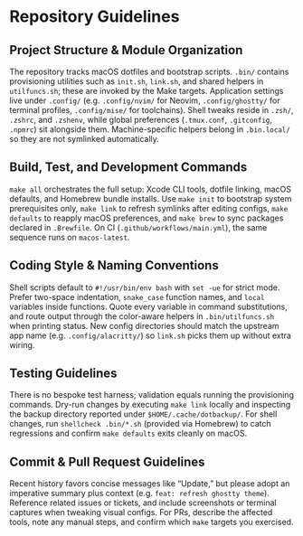 # Repository Guidelines

## Project Structure & Module Organization
The repository tracks macOS dotfiles and bootstrap scripts. `.bin/` contains provisioning utilities such as `init.sh`, `link.sh`, and shared helpers in `utilfuncs.sh`; these are invoked by the Make targets. Application settings live under `.config/` (e.g. `.config/nvim/` for Neovim, `.config/ghostty/` for terminal profiles, `.config/mise/` for toolchains). Shell tweaks reside in `.zsh/`, `.zshrc`, and `.zshenv`, while global preferences (`.tmux.conf`, `.gitconfig`, `.npmrc`) sit alongside them. Machine-specific helpers belong in `.bin.local/` so they are not symlinked automatically.

## Build, Test, and Development Commands
`make all` orchestrates the full setup: Xcode CLI tools, dotfile linking, macOS defaults, and Homebrew bundle installs. Use `make init` to bootstrap system prerequisites only, `make link` to refresh symlinks after editing configs, `make defaults` to reapply macOS preferences, and `make brew` to sync packages declared in `.Brewfile`. On CI (`.github/workflows/main.yml`), the same sequence runs on `macos-latest`.

## Coding Style & Naming Conventions
Shell scripts default to `#!/usr/bin/env bash` with `set -ue` for strict mode. Prefer two-space indentation, `snake_case` function names, and `local` variables inside functions. Quote every variable in command substitutions, and route output through the color-aware helpers in `.bin/utilfuncs.sh` when printing status. New config directories should match the upstream app name (e.g. `.config/alacritty/`) so `link.sh` picks them up without extra wiring.

## Testing Guidelines
There is no bespoke test harness; validation equals running the provisioning commands. Dry-run changes by executing `make link` locally and inspecting the backup directory reported under `$HOME/.cache/dotbackup/`. For shell changes, run `shellcheck .bin/*.sh` (provided via Homebrew) to catch regressions and confirm `make defaults` exits cleanly on macOS.

## Commit & Pull Request Guidelines
Recent history favors concise messages like “Update,” but please adopt an imperative summary plus context (e.g. `feat: refresh ghostty theme`). Reference related issues or tickets, and include screenshots or terminal captures when tweaking visual configs. For PRs, describe the affected tools, note any manual steps, and confirm which `make` targets you exercised.
